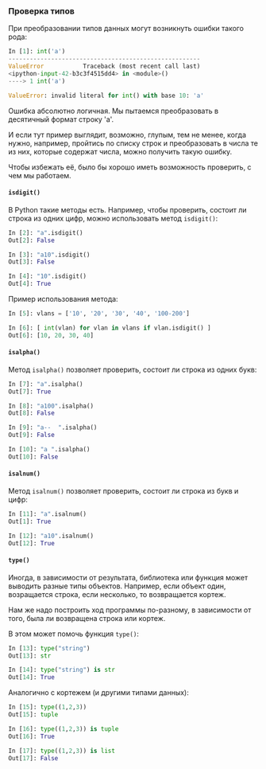 ### Проверка типов

При преобразовании типов данных могут возникнуть ошибки такого рода:
```python
In [1]: int('a')
------------------------------------------------------
ValueError           Traceback (most recent call last)
<ipython-input-42-b3c3f4515dd4> in <module>()
----> 1 int('a')

ValueError: invalid literal for int() with base 10: 'a'
```

Ошибка абсолютно логичная. Мы пытаемся преобразовать в десятичный формат строку 'a'.

И если тут пример выглядит, возможно, глупым, тем не менее, когда нужно, например, пройтись по списку строк и преобразовать в числа те из них, которые содержат числа, можно получить такую ошибку.

Чтобы избежать её, было бы хорошо иметь возможность проверить, с чем мы работаем.

#### ```isdigit()```
В Python такие методы есть. Например, чтобы проверить, состоит ли строка из одних цифр, можно использовать метод ```isdigit()```:
```python
In [2]: "a".isdigit()
Out[2]: False

In [3]: "a10".isdigit()
Out[3]: False

In [4]: "10".isdigit()
Out[4]: True
```

Пример использования метода:
```python
In [5]: vlans = ['10', '20', '30', '40', '100-200']

In [6]: [ int(vlan) for vlan in vlans if vlan.isdigit() ]
Out[6]: [10, 20, 30, 40]
```

#### ```isalpha()```

Метод ```isalpha()``` позволяет проверить, состоит ли строка из одних букв:
```python
In [7]: "a".isalpha()
Out[7]: True

In [8]: "a100".isalpha()
Out[8]: False

In [9]: "a--  ".isalpha()
Out[9]: False

In [10]: "a ".isalpha()
Out[10]: False
```

#### ```isalnum()```

Метод ```isalnum()``` позволяет проверить, состоит ли строка из  букв и цифр:
```python
In [11]: "a".isalnum()
Out[1]: True

In [12]: "a10".isalnum()
Out[12]: True
```

#### ```type()```

Иногда, в зависимости от результата, библиотека или функция может выводить разные типы объектов. Например, если объект один, возращается строка, если несколько, то возвращается кортеж.

Нам же надо построить ход программы по-разному, в зависимости от того, была ли возвращена строка или кортеж.

В этом может помочь функция ```type()```:
```python
In [13]: type("string")
Out[13]: str

In [14]: type("string") is str
Out[14]: True
```

Аналогично с кортежем (и другими типами данных):
```python
In [15]: type((1,2,3))
Out[15]: tuple

In [16]: type((1,2,3)) is tuple
Out[16]: True

In [17]: type((1,2,3)) is list
Out[17]: False
```
